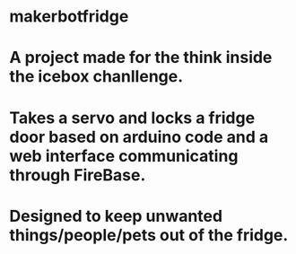 # makerbotfridge
# A project made for the think inside the icebox chanllenge. 
# Takes a servo and locks a fridge door based on arduino code and a web interface communicating through FireBase. 
# Designed to keep unwanted things/people/pets out of the fridge. 
